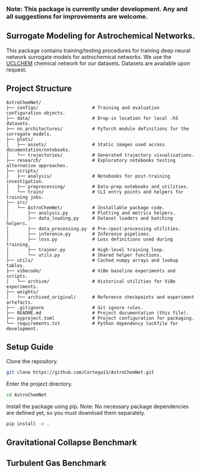 ### Note: This package is currently under development. Any and all suggestions for improvements are welcome.

## Surrogate Modeling for Astrochemical Networks.
This package contains training/testing procedures for training deep neural network surrogate models for astrochemical networks. We use the [UCLCHEM](https://github.com/uclchem/UCLCHEM) chemical network for our datasets. Datasets are available upon request. 

## Project Structure
```
AstroChemNet/
├── configs/                    # Training and evaluation configuration objects.
├── data/                       # Drop-in location for local .h5 datasets.
├── nn_architectures/           # PyTorch module definitions for the surrogate models.
├── plots/
│   ├── assets/                 # Static images used across documentation/notebooks.
│   └── trajectories/           # Generated trajectory visualisations.
├── research/                   # Exploratory notebooks testing alternative approaches.
├── scripts/
│   ├── analysis/               # Notebooks for post-training investigation.
│   ├── preprocessing/          # Data-prep notebooks and utilities.
│   └── train/                  # CLI entry points and helpers for training jobs.
├── src/
│   └── AstroChemNet/           # Installable package code.
│       ├── analysis.py         # Plotting and metrics helpers.
│       ├── data_loading.py     # Dataset loaders and batching helpers.
│       ├── data_processing.py  # Pre-/post-processing utilities.
│       ├── inference.py        # Inference pipelines.
│       ├── loss.py             # Loss definitions used during training.
│       ├── trainer.py          # High-level training loop.
│       └── utils.py            # Shared helper functions.
├── utils/                      # Cached numpy arrays and lookup tables.
├── vibecode/                   # ViBe baseline experiments and scripts.
│   └── archive/                # Historical utilities for ViBe experiments.
├── weights/
│   └── archived_original/      # Reference checkpoints and experiment artefacts.
├── .gitignore                  # Git ignore rules.
├── README.md                   # Project documentation (this file).
├── pyproject.toml              # Project configuration for packaging.
└── requirements.txt            # Python dependency lockfile for development.
```
## Setup Guide
Clone the repository.

```sh
git clone https://github.com/Cortega13/AstroChemNet.git
```

Enter the project directory.

```sh
cd AstroChemNet
```

Install the package using pip. Note: No necessary package dependencies are defined yet, so you must download them separately.

```sh
pip install -e .
```

## Gravitational Collapse Benchmark

## Turbulent Gas Benchmark
<!-- 
In order to validate the results of this model, you must download the dataset. The compressed version of this dataset is 9GB. You can download the dataset by downloading data.zip from the following Google Drive link.
[Click Here to Download Dataset](https://drive.google.com/file/d/1IuEMusFsvDlzqRHD4c5SMUoSv9CJ50gW/view?usp=drive_link)
You must then place data.zip inside the ChemSurrogate folder and extract it using your preferred method. This will create a data/ folder. Inside the data/ folder are two separate hdf5 files, one named uclchem_rawdata_training.h5 and the other uclchem_rawdata_validation.h5. The first holds 60k models and the second holds 20k models. Information on this dataset is discussed below.

If you are lucky and no bugs occured during the installation, then you may now refer to the examples/ folder for example scripts. Here lies the code which generated the plots in the plots/ folder.

## Training/Validation Dataset
The dataset is generated using UCLCHEM. Both datasets are sampled separately since Latin Hypercube Sampling is used. A dataset generation script is included in this repository to replicate results. The datasets use the following initial abundances and physical parameter ranges.

All abundances are normalized to H nuclei abundance.
![Initial Abundances](initial_abundances.jpeg)

These physical parameters are sampled in log space.
| Parameter  | Range (Min, Max) | Units | Notes |
|------------|----------------|--------|------------------------------------------------------------|
| **Density**  | (1e1, 1e6)    | H nuclei per cm³ | Limits arbitrarily chosen. |
| **Radfield** | (1e-3, 1e3)   | Habing field | Limits arbitrarily chosen. |
| **Av**       | (1e-2, 1e4)   | Magnitudes | Limits arbitrarily chosen. |
| **GasTemp**  | (10, 150)     | Kelvin | Grain reactions are too complex below 10K. Ice mostly sublimates at 150K, and UCLChem sets this as a strict constraint. |

![Physical Parameter Sampling](physical_parameter_sampling.png)

60k models were created for training and 20k for validation. The initial abundances are constant for all models, and only the physical parameters are varied. The physical parameters were sampled using latin hypercube sampling in log-space. The Cosmic Ray Ionization Rate is kept constant at 3.0261e-17 ionizations per second. 

With 100 timesteps per model, the total dataset size is 8,000,000 rows of data. Since the model is trained to predict 1-100 timesteps, we can train using all combinations of pairs of abundances. For example (0, 1), (0, 2), (0, 3), (1, 2), (1, 3), (2, 3), ... etc

The validation loss for the results are defined as

loss = abs(actual - predicted) / actual

This loss is calculated for each species and then the mean is calculated. This is calculated for the entire validation set. The species abundances range from 1e-20 to 1. -->
